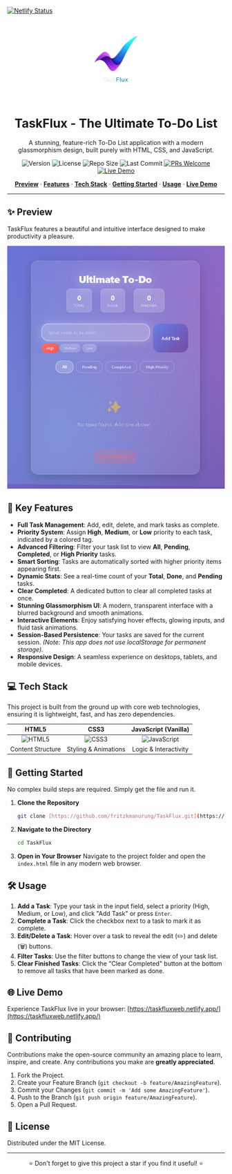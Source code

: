 [![Netlify Status](https://api.netlify.com/api/v1/badges/1d9aec96-ff1c-47a1-8d72-009ff836ac96/deploy-status)](https://app.netlify.com/projects/taskfluxweb/deploys)
<div align="center">
  <img src="assets/TaskFlux.png" alt="TaskFlux Logo" width="180">
  <h1>TaskFlux - The Ultimate To-Do List</h1>
  <p>A stunning, feature-rich To-Do List application with a modern glassmorphism design, built purely with HTML, CSS, and JavaScript.</p>
  
  <p>
    <img src="https://img.shields.io/badge/Version-1.0-blue" alt="Version">
    <img src="https://img.shields.io/github/license/fritzkmanurung/TaskFlux" alt="License">
    <img src="https://img.shields.io/github/repo-size/fritzkmanurung/TaskFlux" alt="Repo Size">
    <img src="https://img.shields.io/github/last-commit/fritzkmanurung/TaskFlux" alt="Last Commit">
    <a href="https://github.com/fritzkmanurung/TaskFlux/pulls"><img src="https://img.shields.io/badge/PRs-welcome-brightgreen.svg" alt="PRs Welcome"></a>
    <a href="https://taskfluxweb.netlify.app/"><img src="https://img.shields.io/badge/Live Demo-brightgreen" alt="Live Demo"></a>
  </p>
</div>

<p align="center">
  <a href="#-preview"><strong>Preview</strong></a> ·
  <a href="#-features"><strong>Features</strong></a> ·
  <a href="#-tech-stack"><strong>Tech Stack</strong></a> ·
  <a href="#-getting-started"><strong>Getting Started</strong></a> ·
  <a href="#-usage"><strong>Usage</strong></a> ·
  <a href="#-live-demo"><strong>Live Demo</strong></a>
</p>

---

## ✨ Preview

TaskFlux features a beautiful and intuitive interface designed to make productivity a pleasure.

<div align="center">
  <img src="assets/image.png" alt="TaskFlux Application Preview">
</div>

## 🌟 Key Features

-   **Full Task Management**: Add, edit, delete, and mark tasks as complete.
-   **Priority System**: Assign **High**, **Medium**, or **Low** priority to each task, indicated by a colored tag.
-   **Advanced Filtering**: Filter your task list to view **All**, **Pending**, **Completed**, or **High Priority** tasks.
-   **Smart Sorting**: Tasks are automatically sorted with higher priority items appearing first.
-   **Dynamic Stats**: See a real-time count of your **Total**, **Done**, and **Pending** tasks.
-   **Clear Completed**: A dedicated button to clear all completed tasks at once.
-   **Stunning Glassmorphism UI**: A modern, transparent interface with a blurred background and smooth animations.
-   **Interactive Elements**: Enjoy satisfying hover effects, glowing inputs, and fluid task animations.
-   **Session-Based Persistence**: Your tasks are saved for the current session. *(Note: This app does not use localStorage for permanent storage).*
-   **Responsive Design**: A seamless experience on desktops, tablets, and mobile devices.

## 💻 Tech Stack

This project is built from the ground up with core web technologies, ensuring it is lightweight, fast, and has zero dependencies.

| HTML5 | CSS3 | JavaScript (Vanilla) |
| :---: | :--: | :----------: |
| <img src="https://img.shields.io/badge/HTML5-E34F26?style=for-the-badge&logo=html5&logoColor=white" alt="HTML5"> | <img src="https://img.shields.io/badge/CSS3-1572B6?style=for-the-badge&logo=css3&logoColor=white" alt="CSS3"> | <img src="https://img.shields.io/badge/JavaScript-F7DF1E?style=for-the-badge&logo=javascript&logoColor=black" alt="JavaScript"> |
| Content Structure | Styling & Animations | Logic & Interactivity |

## 🚀 Getting Started

No complex build steps are required. Simply get the file and run it.

1.  **Clone the Repository**
    ````bash
    git clone [https://github.com/fritzkmanurung/TaskFlux.git](https://github.com/fritzkmanurung/TaskFlux.git)
    ````
2.  **Navigate to the Directory**
    ````bash
    cd TaskFlux
    ````
3.  **Open in Your Browser**
    Navigate to the project folder and open the `index.html` file in any modern web browser.

## 🛠️ Usage

1.  **Add a Task**: Type your task in the input field, select a priority (High, Medium, or Low), and click "Add Task" or press `Enter`.
2.  **Complete a Task**: Click the checkbox next to a task to mark it as complete.
3.  **Edit/Delete a Task**: Hover over a task to reveal the edit (✏️) and delete (🗑️) buttons.
4.  **Filter Tasks**: Use the filter buttons to change the view of your task list.
5.  **Clear Finished Tasks**: Click the "Clear Completed" button at the bottom to remove all tasks that have been marked as done.

## 🌐 Live Demo

Experience TaskFlux live in your browser: [https://taskfluxweb.netlify.app/](https://taskfluxweb.netlify.app/)

## 🤝 Contributing

Contributions make the open-source community an amazing place to learn, inspire, and create. Any contributions you make are **greatly appreciated**.

1.  Fork the Project.
2.  Create your Feature Branch (`git checkout -b feature/AmazingFeature`).
3.  Commit your Changes (`git commit -m 'Add some AmazingFeature'`).
4.  Push to the Branch (`git push origin feature/AmazingFeature`).
5.  Open a Pull Request.

## 📜 License

Distributed under the MIT License.

---

<p align="center">
  ⭐ Don't forget to give this project a star if you find it useful! ⭐
</p>